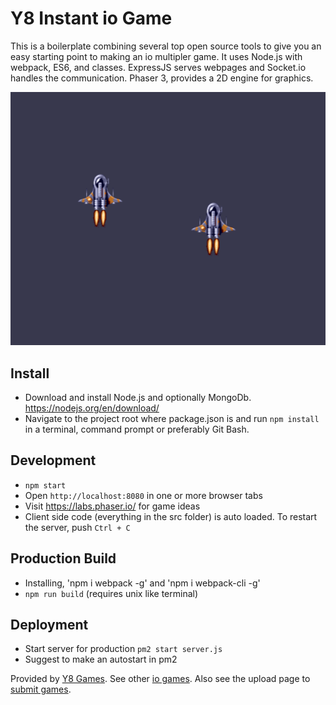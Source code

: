 # Y8 Instant io Game

This is a boilerplate combining several top open source tools
 to give you an easy starting point to making an io multipler game. It uses
 Node.js with webpack, ES6, and classes. ExpressJS serves webpages and Socket.io
 handles the communication. Phaser 3, provides a 2D engine for graphics.

![screenshot](https://raw.githubusercontent.com/Y8Games/Y8-Instant-io-Game/master/screenshot2.png)

## Install
- Download and install Node.js and optionally MongoDb. https://nodejs.org/en/download/
- Navigate to the project root where package.json is and run `npm install` in a
 terminal, command prompt or preferably Git Bash.

## Development
- `npm start`
- Open `http://localhost:8080` in one or more browser tabs
- Visit https://labs.phaser.io/ for game ideas
- Client side code (everything in the src folder) is auto loaded. To restart the server, push `Ctrl + C`

## Production Build
- Installing, 'npm i webpack -g' and 'npm i webpack-cli -g'
- `npm run build` (requires unix like terminal)

## Deployment
- Start server for production `pm2 start server.js`
- Suggest to make an autostart in pm2

Provided by <a href="https://y8.com">Y8 Games</a>. See other
 <a href="https://www.y8.com/tags/io_games">io games</a>. Also see the
 upload page to <a href="https://static.y8.com/upload">submit games</a>.
